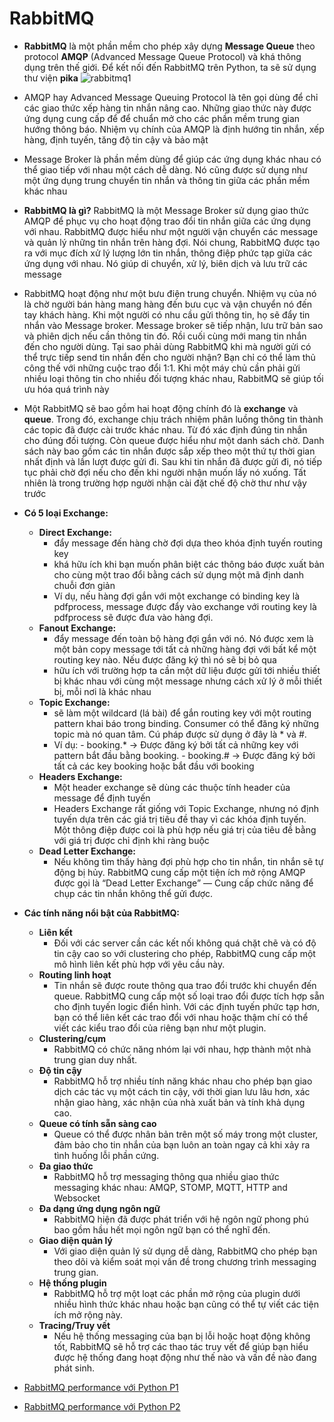 # RabbitMQ

- **RabbitMQ** là một phần mềm cho phép xây dựng **Message Queue** theo protocol **AMQP** (Advanced Message Queue Protocol) và khá thông dụng trên thế giới. Để kết nối đến RabbitMQ trên Python, ta sẽ sử dụng thư viện **pika**
![rabbitmq1](https://images.viblo.asia/a1571d98-cb4e-4f3a-9757-117a492be32c.png)

- AMQP hay Advanced Message Queuing Protocol là tên gọi dùng để chỉ các giao thức xếp hàng tin nhắn nâng cao. Những giao thức này được ứng dụng cung cấp để để chuẩn mở cho các phần mềm trung gian hướng thông báo. Nhiệm vụ chính của AMQP là định hướng tin nhắn, xếp hàng, định tuyến, tăng độ tin cậy và bảo mật
- Message Broker là phần mềm dùng để giúp các ứng dụng khác nhau có thể giao tiếp với nhau một cách dễ dàng. Nó cũng được sử dụng như một ứng dụng trung chuyển tin nhắn và thông tin giữa các phần mềm khác nhau
- **RabbitMQ là gì?** RabbitMQ là một Message Broker sử dụng giao thức AMQP để phục vụ cho hoạt động trao đổi tin nhắn giữa các ứng dụng với nhau. RabbitMQ được hiểu như một người vận chuyển các message và quản lý những tin nhắn trên hàng đợi.
Nói chung, RabbitMQ được tạo ra với mục đích xử lý lượng lớn tin nhắn, thông điệp phức tạp giữa các ứng dụng với nhau. Nó giúp di chuyển, xử lý, biên dịch và lưu trữ các message
- RabbitMQ hoạt động như một bưu điện trung chuyển. Nhiệm vụ của nó là chờ người bán hàng mang hàng đến bưu cục và vận chuyển nó đến tay khách hàng. Khi một người có nhu cầu gửi thông tin, họ sẽ đẩy tin nhắn vào Message broker. Message broker sẽ tiếp nhận, lưu trữ bản sao và phiên dịch nếu cần thông tin đó. Rồi cuối cùng mới mang tin nhắn đến cho người dùng. Tại sao phải dùng RabbitMQ khi mà người gửi có thể trực tiếp send tin nhắn đến cho người nhận? Bạn chỉ có thể làm thủ công thế với những cuộc trao đổi 1:1. Khi một máy chủ cần phải gửi nhiều loại thông tin cho nhiều đối tượng khác nhau, RabbitMQ sẽ giúp tối ưu hóa quá trình này
- Một RabbitMQ sẽ bao gồm hai hoạt động chính đó là **exchange** và **queue**. Trong đó, exchange chịu trách nhiệm phân luồng thông tin thành các topic đã được cài trước khác nhau. Từ đó xác định đúng tin nhắn cho đúng đối tượng. Còn queue được hiểu như một danh sách chờ. Danh sách này bao gồm các tin nhắn được sắp xếp theo một thứ tự thời gian nhất định và lần lượt được gửi đi. Sau khi tin nhắn đã được gửi đi, nó tiếp tục phải chờ đợi nếu cho đến khi người nhận muốn lấy nó xuống. Tất nhiên là trong trường hợp người nhận cài đặt chế độ chờ thư như vậy trước
- **Có 5 loại Exchange:**
  - **Direct Exchange:**
    - đẩy message đến hàng chờ đợi dựa theo khóa định tuyến routing key
    - khá hữu ích khi bạn muốn phân biệt các thông báo được xuất bản cho cùng một trao đổi bằng cách sử dụng một mã định danh chuỗi đơn giản
    - Ví dụ, nếu hàng đợi gắn với một exchange có binding key là pdfprocess, message được đẩy vào exchange với routing key là pdfprocess sẽ được đưa vào hàng đợi.
  - **Fanout Exchange:**
    - đẩy message đến toàn bộ hàng đợi gắn với nó. Nó được xem là một bản copy message tới tất cả những hàng đợi với bất kể một routing key nào. Nếu được đăng ký thì nó sẽ bị bỏ qua
    - hữu ích với trường hợp ta cần một dữ liệu được gửi tới nhiều thiết bị khác nhau với cùng một message nhưng cách xử lý ở mỗi thiết bị, mỗi nơi là khác nhau
  - **Topic Exchange:**
    - sẽ làm một wildcard (lá bài) để gắn routing key với một routing pattern khai báo trong binding. Consumer có thể đăng ký những topic mà nó quan tâm. Cú pháp được sử dụng ở đây là * và #.
    -  Ví dụ: - booking.* -> Được đăng ký bởi tất cả những key với pattern bắt đầu bằng booking. - booking.# -> Được đăng ký bởi tất cả các key booking hoặc bắt đầu với booking
  - **Headers Exchange:**
    - Một header exchange sẽ dùng các thuộc tính header của message để định tuyến
    - Headers Exchange rất giống với Topic Exchange, nhưng nó định tuyến dựa trên các giá trị tiêu đề thay vì các khóa định tuyến. Một thông điệp được coi là phù hợp nếu giá trị của tiêu đề bằng với giá trị được chỉ định khi ràng buộc
  - **Dead Letter Exchange:**
    - Nếu không tìm thấy hàng đợi phù hợp cho tin nhắn, tin nhắn sẽ tự động bị hủy. RabbitMQ cung cấp một tiện ích mở rộng AMQP được gọi là “Dead Letter Exchange” — Cung cấp chức năng để chụp các tin nhắn không thể gửi được.
- **Các tính năng nổi bật của RabbitMQ:**
  - **Liên kết**
    - Đối với các server cần các kết nối không quá chặt chẽ và có độ tin cậy cao so với clustering cho phép, RabbitMQ cung cấp một mô hình liên kết phù hợp với yêu cầu này.
  - **Routing linh hoạt**
    - Tin nhắn sẽ được route thông qua trao đổi trước khi chuyển đến queue. RabbitMQ cung cấp một số loại trao đổi được tích hợp sẵn cho định tuyến logic điển hình. Với các định tuyến phức tạp hơn, bạn có thể liên kết các trao đổi với nhau hoặc thậm chí có thể viết các kiểu trao đổi của riêng bạn như một plugin.
  - **Clustering/cụm**
    - RabbitMQ có chức năng nhóm lại với nhau, hợp thành một nhà trung gian duy nhất.
  - **Độ tin cậy**
    - RabbitMQ hỗ trợ nhiều tính năng khác nhau cho phép bạn giao dịch các tác vụ một cách tin cậy, với thời gian lưu lâu hơn, xác nhận giao hàng, xác nhận của nhà xuất bản và tính khả dụng cao.
  - **Queue có tính sẵn sàng cao**
    - Queue có thể được nhân bản trên một số máy trong một cluster, đảm bảo cho tin nhắn của bạn luôn an toàn ngay cả khi xảy ra tình huống lỗi phần cứng.
  - **Đa giao thức**
    - RabbitMQ hỗ trợ messaging thông qua nhiều giao thức messaging khác nhau: AMQP, STOMP, MQTT, HTTP and Websocket
  - **Đa dạng ứng dụng ngôn ngữ**
    - RabbitMQ hiện đã được phát triển với hệ ngôn ngữ phong phú bao gồm hầu hết mọi ngôn ngữ bạn có thể nghĩ đến.
  - **Giao diện quản lý**
    - Với giao diện quản lý sử dụng dễ dàng, RabbitMQ cho phép bạn theo dõi và kiểm soát mọi vấn đề trong chương trình messaging trung gian.
  - **Hệ thống plugin**
    - RabbitMQ hỗ trợ một loạt các phần mở rộng của plugin dưới nhiều hình thức khác nhau hoặc bạn cũng có thể tự viết các tiện ích mở rộng này.
  - **Tracing/Truy vết**
    - Nếu hệ thống messaging của bạn bị lỗi hoặc hoạt động không tốt, RabbitMQ sẽ hỗ trợ các thao tác truy vết để giúp bạn hiểu được hệ thống đang hoạt động như thế nào và vấn đề nào đang phát sinh.
- [RabbitMQ performance với Python P1](https://www.phamquangloc.vn/2020/08/reference-test-RabbitMQ-performance-voi-python-dung-pika.html)
- [RabbitMQ performance với Python P2](https://www.phamquangloc.vn/2020/08/reference-chem-gio-hiep-2-ve-send-file-dung-luong-lon-qua-RabbitMQ-voi-python-pika.html)
